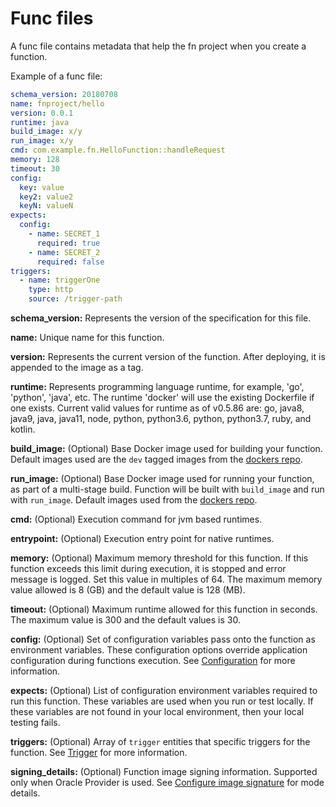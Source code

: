 # Func files

A func file contains metadata that help the fn project when you create a function.

Example of a func file:

```yaml
schema_version: 20180708
name: fnproject/hello
version: 0.0.1
runtime: java
build_image: x/y
run_image: x/y
cmd: com.example.fn.HelloFunction::handleRequest
memory: 128
timeout: 30
config:
  key: value
  key2: value2
  keyN: valueN
expects:
  config:
    - name: SECRET_1
      required: true
    - name: SECRET_2
      required: false
triggers:
  - name: triggerOne
    type: http
    source: /trigger-path
```
**schema_version:** Represents the version of the specification for this file.

**name:** Unique name for this function.

**version:** Represents the current version of the function. After deploying, it is appended to the image as a tag.

**runtime:** Represents programming language runtime, for example,
'go', 'python', 'java', etc.  The runtime 'docker' will use the existing Dockerfile if one exists. Current valid values for runtime as of v0.5.86 are: go, java8, java9, java, java11, node, python, python3.6, python, python3.7, ruby, and kotlin.

**build_image:** (Optional) Base Docker image used for building your function. Default images used are the `dev` tagged images from the [dockers repo](https://github.com/fnproject/dockers).

**run_image:** (Optional) Base Docker image used for running your function, as part of a multi-stage build. Function will be built with `build_image` and run with `run_image`. Default images used from the [dockers repo](https://github.com/fnproject/dockers).

**cmd:** (Optional) Execution command for jvm based runtimes.

**entrypoint:** (Optional) Execution entry point for native runtimes.

**memory:** (Optional) Maximum memory threshold for this
function. If this function exceeds this limit during execution, it is stopped
and error message is logged. Set this value in multiples of 64. The maximum memory value allowed is 8 (GB) and the default value is 128 (MB).

**timeout:** (Optional) Maximum runtime allowed for this function in seconds. The maximum value is 300 and the default values is 30.

**config:** (Optional) Set of configuration variables pass onto the function as environment variables.
These configuration options override application configuration during functions execution. See [Configuration](configs.md)
for more information.

**expects:** (Optional) List of configuration environment variables required to run this function. These variables are used when you run or test locally. If these variables are not found in your local environment, then your local testing fails.

**triggers:** (Optional) Array of `trigger` entities that specific triggers for the function. See [Trigger](triggers.md) for more information.

**signing_details:** (Optional) Function image signing information. Supported only when Oracle Provider is used. See [Configure image signature](../../cli/how-to/create-run-fn.md) for mode details.